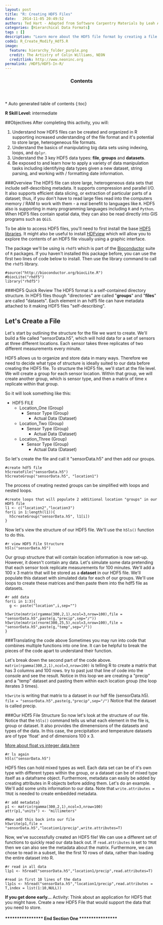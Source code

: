 ```yaml
---
layout: post
title: "R: Creating HDF5 Files"
date:   2014-11-05 20:49:52
authors: Ted Hart - Adapted from Software Carpentry Materials by Leah A. Wasser
categories: [Hierarchical Data Formats]
tags : []
description: "Learn more about the HDF5 file format by creating a file from scratch in R. Explore an existing file and plot some data."
code1: R_Create_Modify_Hdf5.R
image:
  feature: hierarchy_folder_purple.png
  credit: The Artistry of Colin Williams, NEON
  creditlink: http://www.neoninc.org
permalink: /HDF5/HDF5-In-R/
---
```


<section id="table-of-contents" class="toc">
  <header>
    <h3 >Contents</h3>
  </header>
<div id="drawer" markdown="1">
*  Auto generated table of contents
{:toc}
</div>
</section><!-- /#table-of-contents -->

**R Skill Level:** intermediate

##Objectives
After completing this activity, you will:

1. Understand how HDF5 files can be created and organized in R supporting increased understanding of the file format and it's potential to store large, heterogeneous file formats. 
2. Understand the basics of manipulating big data sets using indexing, loops, and `dplyr`.
3. Understand the 3 key HDF5 data types: **file**, **groups** and **datasets**.
3. Be exposed to and learn how to apply a variety of data manipulation tasks including identifying data types given a new dataset, string parsing, and working with / formatting date information.

###Overview
The HDF5 file can store large, heterogeneous data sets that include self-describing metadata. It supports compression and parallel I/O. It also supports efficient data slicing, or extraction of particular parts of a dataset; thus, if you don't have to read large files   read into the computers memory / RAM to work with them - a real benefit to languages like `R`. HDF5 also is supporting in many programming languages including `R` and `Python`. When HDF5 files contain spatial data, they can also be read directly into GIS programs such as `QGiS`.  

To be able to access HDF5 files, you'll need to first install the base [HDF5 libraries](http://www.hdfgroup.org/HDF5/release/obtain5.html#obtain). It might also be useful to install [HDFview](http://www.hdfgroup.org/products/java/hdfview/) which will allow you to explore the contents of an HDF5 file visually using a graphic interface. 

The package we'll be using is `rhdf5` which is part of the [Bioconductor](http://www.bioconductor.org) suite of `R` packages. If you haven't installed this package before, you can use the first two lines of code below to install. Then use the library command to call the `rhdf5` library.

	#source("http://bioconductor.org/biocLite.R")
	#biocLite("rhdf5")
	library("rhdf5")

###HDF5 Quick Review
The HDF5 format is a self-contained directory structure. In HDF5 files though "directories" are called "**groups**" and "**files**" are called "datasets". Each element in an hdf5 file can have metadata attached to it making HDF5 files "self-describing".


## Let's Create a File

Let's start by outlining the structure for the file we want to create.  We'll build a file called "sensorData.h5", which will hold data for a set of sensors at three different locations. Each sensor takes three replicates of two different measurements every minute. 

HDF5 allows us to organize and store data in many ways. Therefore we need to decide what type of structure is ideally suited to our data before creating the HDF5 file. To structure the HDF5 file, we'll start at the file level. We will create a group for each sensor location. Within that group, we will create another group, which is sensor type, and then a matrix of time x replicate within that group.

So it will look something like this:

- HDF5 FILE 
	- Location_One (Group)
		- Sensor Type (Group)
			- Actual Data (Dataset)
	- Location_Two  (Group)
		- Sensor Type (Group)
			- Actual Data (Dataset)
	- Location_Three  (Group)
		- Sensor Type (Group)
			- Actual Data (Dataset)
   
So let's create the file and call it "sensorData.h5" and then add our groups. 

	#create hdf5 file
	h5createFile("sensorData.h5")
	h5createGroup("sensorData.h5", "location1")

The process of creating nested groups can be simplified with loops and nested loops.

	#create loops that will populate 2 additional location "groups" in our HDF5 file
	l1 <- c("location2","location3")
	for(i in 1:length(l1)){
  	  h5createGroup("sensorData.h5", l1[i])
	}

Now let's view the structure of our HDF5 file. We'll use the `h5ls()` function to do this.

	#r view HDF5 File Structure
	h5ls("sensorData.h5")

Our group structure that will contain location information is now set-up. However, it doesn't contain any data. Let's simulate some data pretending that each sensor took replicate measurements for 100 minutes. We'll add a 100 x 3 matrix that will be stored as a **dataset** in our HDF5 file. We'll populate this dataset with simulated data for each of our groups. We'll use loops to create these matrices and then paste them into the hdf5 file as datasets.

	#r add data
	for(i in 1:3){
      g <- paste("location",i,sep="")
  	
    h5write(matrix(rgamma(300,2,1),ncol=3,nrow=100),file = "sensorData.h5",paste(g,"precip",sep="/"))
    h5write(matrix(rnorm(300,25,5),ncol=3,nrow=100),file = "sensorData.h5",paste(g,"temp",sep="/"))
	}

###Translating the code above
Sometimes you may run into code that combines multiple functions into one line. It can be helpful to break the pieces of the code apart to understand their function. 

Let's break down the second part of the code above. `matrix(rgamma(300,2,1),ncol=3,nrow=100)` is telling R to create a matrix that has 3 columns and 100 rows. try to past just that line of code into the console and see the result. Notice in this loop we are creating a "precip" and a "temp" dataset and pasting them within each location group (the loop iterates 3 times).

`h5write`
is writing that matrix to a dataset in our hdf file (sensorData.h5). `file = "sensorData.h5",paste(g,"precip",sep="/")` Notice that the dataset is called precip. 

###Our HDf5 File Structure
So now let's look at the structure of our file.  Notice that the `h5ls()` command tells us what each element in the file is, group or dataset. It also provides the dimenensions of the datasets and types of the data. In this case, the  precipitation and temperature datasets are of type 'float' and of dimensions 100 x 3.

<a href="http://www.burns-stat.com/documents/tutorials/impatient-r/more-r-key-objects/more-r-numbers/#twonum" target="_blank">More about float vs integer data here</a>

	#r ls again
	h5ls("sensorData.h5")

HDF5 files can hold mixed types as well.  Each data set can be of it's own type with different types within the group, or a dataset can be of mixed type itself as a dataframe object.  Furthermore, metadata can easily be added by creating attributes in R objects before adding them.  Let's do an example. We'll add some units information to our data. Note that `write.attributes = TRUE` is needed to create embedded metadata.

	#r add metadata}
	p1 <- matrix(rgamma(300,2,1),ncol=3,nrow=100)
	attr(p1,"units") <- "millimeters"
	
	#Now add this back into our file
	h5write(p1,file = "sensorData.h5","location1/precip",write.attributes=T)


Now, we've successfully created an HDF5 file! We can use a different set of functions to quickly read our data back out. If `read.attributes` is set to `TRUE` then we can also see the metadata about the matrix. Furthermore, we can chose to read in a subset, like the first 10 rows of data, rather than loading the entire dataset into R.
 
	#r read in all data
	l1p1 <- h5read("sensorData.h5","location1/precip",read.attributes=T)

	#read in first 10 lines of the data
	l1p1s <- h5read("sensorData.h5","location1/precip",read.attributes = T,index = list(1:10,NULL))


**If you get done early...**
Activity: Think about an application for HDF5 that you might have. Create a new HDF5 File that would support the data that you need to store. 

#### **************** End Section One **************** ####

